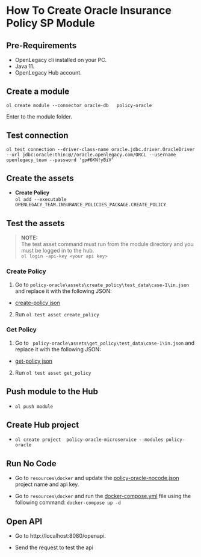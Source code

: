 # How To Create Oracle Insurance Policy SP Module

## Pre-Requirements

- OpenLegacy cli installed on your PC.
- Java 11.
- OpenLegacy Hub account.

## Create a module

`ol create module --connector oracle-db   policy-oracle`

Enter to the module folder.

## Test connection

```
ol test connection --driver-class-name oracle.jdbc.driver.OracleDriver --url jdbc:oracle:thin:@//oracle.openlegacy.com/ORCL --username openlegacy_team --password 'gp#6KN!yBiV' 
```

## Create the assets

- **Create Policy**  
  `ol add --executable OPENLEGACY_TEAM.INSURANCE_POLICIES_PACKAGE.CREATE_POLICY`

## Test the assets

> **NOTE:**  
> The test asset command must run from the module directory and you must be logged in to the hub.  
> `ol login -api-key <your api key>`

### Create Policy

1. Go to `policy-oracle\assets\create_policy\test_data\case-1\in.json` and replace it with the following JSON:

- [create-policy json](https://github.com/openlegacy/openlegacy-public-hub-demos/blob/master/oracle-db/insurance/resources/test-json/create-policy.json) 

2. Run `ol test asset create_policy`

### Get Policy

1. Go to ` policy-oracle\assets\get_policy\test_data\case-1\in.json` and replace it with the following JSON:

- [get-policy json](https://github.com/openlegacy/openlegacy-public-hub-demos/blob/master/oracle-db/insurance/resources/test-json/get-policy.json) 

2. Run `ol test asset get_policy`

## Push module to the Hub

- `ol push module`

## Create Hub project

- `ol create project  policy-oracle-microservice --modules policy-oracle`

## Run No Code

- Go to `resources\docker` and update the [policy-oracle-nocode.json](./resources/docker/policy-oracle-nocode.json)  project name and api key.

- Go to `resources\docker` and run the [docker-compose.yml](./resources/docker/docker-compose.yml) file using the following command: `docker-compose up -d`

## Open API

- Go to http://localhost:8080/openapi.

- Send the request to test the api

